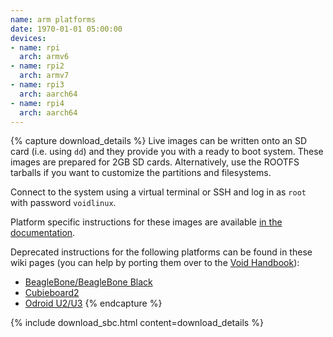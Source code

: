 ```yaml
---
name: arm platforms
date: 1970-01-01 05:00:00
devices:
- name: rpi
  arch: armv6
- name: rpi2
  arch: armv7
- name: rpi3
  arch: aarch64
- name: rpi4
  arch: aarch64
---
```


{% capture download_details %}
Live images can be written onto an SD card (i.e. using `dd`) and they provide you with a ready to boot system. These images are prepared for 2GB SD cards. Alternatively, use the ROOTFS tarballs if you want to customize the partitions and filesystems.

Connect to the system using a virtual terminal or SSH and log in as `root` with password `voidlinux`.

Platform specific instructions for these images are available [in the documentation](https://docs.voidlinux.org/installation/guides/arm-devices/platforms.html).

Deprecated instructions for the following platforms can be found in these wiki pages (you can help by porting them over to the [Void Handbook](https://github.com/void-linux/void-docs/blob/master/CONTRIBUTING.md)):

- [BeagleBone/BeagleBone Black](https://wiki.voidlinux.org/Beaglebone)
- [Cubieboard2](https://wiki.voidlinux.org/Cubieboard2_SD-Card)
- [Odroid U2/U3](https://wiki.voidlinux.org/Odroid_U2)
{% endcapture %}

{% include download_sbc.html content=download_details %}
